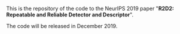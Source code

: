 This is the repository of the code to the NeurIPS 2019 paper "**R2D2: Repeatable and Reliable Detector and Descriptor**".

The code will be released in December 2019.